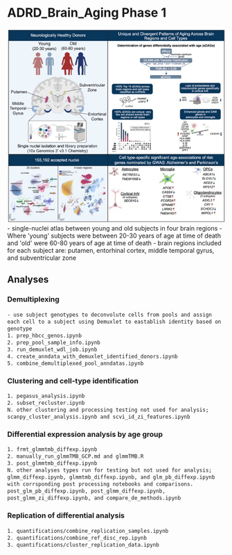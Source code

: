 # ADRD_Brain_Aging Phase 1
<img src="figures/graphical_abstract.jpg" width="640px" />
- single-nuclei atlas between young and old subjects in four brain regions
- Where 'young' subjects were between 20-30 years of age at time of death and 'old' were 60-80 years of age at time of death
- brain regions included for each subject are: putamen, entorhinal cortex, middle temporal gyrus, and subventricular zone

## Analyses
### Demultiplexing
    - use subject genotypes to deconvolute cells from pools and assign each cell to a subject using Demuxlet to eastablish identity based on genotype
    1. prep_hbcc_genos.ipynb
    2. prep_pool_sample_info.ipynb
    3. run_demuxlet_wdl_job.ipynb
    4. create_anndata_with_demuxlet_identified_donors.ipynb
    5. combine_demultiplexed_pool_anndatas.ipynb
### Clustering and cell-type identification
    1. pegasus_analysis.ipynb
    2. subset_recluster.ipynb
    N. other clustering and processing testing not used for analysis; scanpy_cluster_analysis.ipynb and scvi_id_zi_features.ipynb
### Differential expression analysis by age group
    1. frmt_glmmtmb_diffexp.ipynb
    2. manually_run_glmmTMB_GCP.md and glmmTMB.R
    3. post_glmmtmb_diffexp.ipynb
    N. other analyses types run for testing but not used for analysis; glmm_diffexp.ipynb, glmmtmb_diffexp.ipynb, and glm_pb_diffexp.ipynb with corrsponding post processing notebooks and comparisons. post_glm_pb_diffexp.ipynb, post_glmm_diffexp.ipynb, post_glmm_zi_diffexp.ipynb, and compare_de_methods.ipynb
### Replication of differential analysis
    1. quantifications/combine_replication_samples.ipynb
    2. quantifications/combine_ref_disc_rep.ipynb
    3. quantifications/cluster_replication_data.ipynb